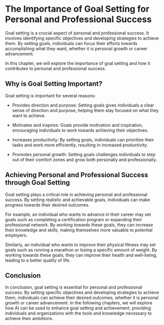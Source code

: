 The Importance of Goal Setting for Personal and Professional Success
=============================================================================================

Goal setting is a crucial aspect of personal and professional success. It involves identifying specific objectives and developing strategies to achieve them. By setting goals, individuals can focus their efforts towards accomplishing what they want, whether it is personal growth or career advancement.

In this chapter, we will explore the importance of goal setting and how it contributes to personal and professional success.

Why is Goal Setting Important?
------------------------------

Goal setting is important for several reasons:

* Provides direction and purpose: Setting goals gives individuals a clear sense of direction and purpose, helping them stay focused on what they want to achieve.

* Motivates and inspires: Goals provide motivation and inspiration, encouraging individuals to work towards achieving their objectives.

* Increases productivity: By setting goals, individuals can prioritize their tasks and work more efficiently, resulting in increased productivity.

* Promotes personal growth: Setting goals challenges individuals to step out of their comfort zones and grow both personally and professionally.

Achieving Personal and Professional Success through Goal Setting
----------------------------------------------------------------

Goal setting plays a critical role in achieving personal and professional success. By setting realistic and achievable goals, individuals can make progress towards their desired outcomes.

For example, an individual who wants to advance in their career may set goals such as completing a certification program or expanding their professional network. By working towards these goals, they can increase their knowledge and skills, making themselves more valuable to potential employers.

Similarly, an individual who wants to improve their physical fitness may set goals such as running a marathon or losing a specific amount of weight. By working towards these goals, they can improve their health and well-being, leading to a better quality of life.

Conclusion
----------

In conclusion, goal setting is essential for personal and professional success. By setting specific objectives and developing strategies to achieve them, individuals can achieve their desired outcomes, whether it is personal growth or career advancement. In the following chapters, we will explore how AI can be used to enhance goal setting and achievement, providing individuals and organizations with the tools and knowledge necessary to achieve their ambitions.
